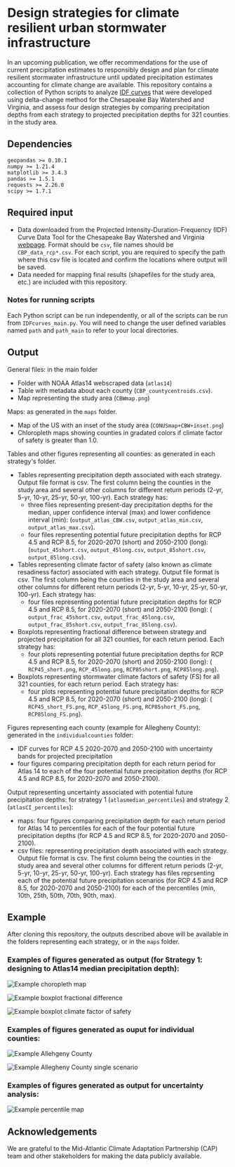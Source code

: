 # Design strategies for climate resilient urban stormwater infrastructure
In an upcoming publication, we offer recommendations for the use of current precipitation estimates to responsibly design and plan for climate resilient stormwater infrastructure until updated precipitation estimates accounting for climate change are available.
This repository contains a collection of Python scripts to analyze [IDF curves](https://en.wikipedia.org/wiki/Intensity-duration-frequency_curve) that were developed using delta-change method for the Chesapeake Bay Watershed and Virginia, and assess four design strategies by comparing precipitation depths from each strategy to projected precipitation depths for 321 counties in the study area.


## Dependencies
```
geopandas >= 0.10.1
numpy >= 1.21.4
matplotlib >= 3.4.3
pandas >= 1.5.1
requests >= 2.26.0
scipy >= 1.7.1

```


## Required input

- Data downloaded from the Projected Intensity-Duration-Frequency (IDF) Curve Data Tool for the Chesapeake Bay Watershed and Virginia [webpage](https://midatlantic-idf.rcc-acis.org/). Format should be `csv`, file names should be `CBP_data_rcp*.csv`. For each script, you are required to specify the path where this csv file is located and confirm the locations where output will be saved.
- Data needed for mapping final results (shapefiles for the study area, etc.) are included with this repository.

### Notes for running scripts
Each Python script can be run independently, or all of the scripts can be run from `IDFcurves_main.py`.
You will need to change the user defined variables named `path` and `path_main` to refer to your local directories.

## Output
General files: in the main folder
- Folder with NOAA Atlas14 webscraped data (`atlas14`)
- Table with metadata about each county (`CBP_countycentroids.csv`).
- Map representing the study area (`CBWmap.png`)

Maps: as generated in the `maps` folder.
- Map of the US with an inset of the study area (`CONUSmap+CBW+inset.png`)
- Chloropleth maps showing counties in gradated colors if climate factor of safety is greater than 1.0.

Tables and other figures representing all counties: as generated in each strategy's folder.
- Tables representing precipitation depth associated with each strategy. Output file format is csv. The first column being the counties in the study area and several other columns for different return periods (2-yr, 5-yr, 10-yr, 25-yr, 50-yr, 100-yr). Each strategy has:
	- three files representing present-day precipitation depths for the median, upper confidence interval (max) and lower confidence interval (min): (`output_atlas_CBW.csv`, `output_atlas_min.csv`, `output_atlas_max.csv`).
	- four files representing potential future precipitation depths for RCP 4.5 and RCP 8.5, for 2020-2070 (short) and 2050-2100 (long): (`output_45short.csv`, `output_45long.csv`, `output_85short.csv`, `output_85long.csv`).
- Tables representing climate factor of safety (also known as climate resadiness factor) associated with each strategy. Output file format is csv. The first column being the counties in the study area and several other columns for different return periods (2-yr, 5-yr, 10-yr, 25-yr, 50-yr, 100-yr). Each strategy has:
	- four files representing potential future precipitation depths for RCP 4.5 and RCP 8.5, for 2020-2070 (short) and 2050-2100 (long): ( `output_frac_45short.csv`, `output_frac_45long.csv`, `output_frac_85short.csv`, `output_frac_85long.csv`).
- Boxplots representing fractional difference between strategy and projected precipitation  for all 321 counties, for each return period. Each strategy has:
	- four plots representing potential future precipitation depths for RCP 4.5 and RCP 8.5, for 2020-2070 (short) and 2050-2100 (long): ( `RCP45_short.png`, `RCP_45long.png`, `RCP85short.png`, `RCP85long.png`).
- Boxplots representing stormwater climate factors of safety (FS) for all 321 counties, for each return period. Each strategy has:
	- four plots representing potential future precipitation depths for RCP 4.5 and RCP 8.5, for 2020-2070 (short) and 2050-2100 (long): ( `RCP45_short_FS.png`, `RCP_45long_FS.png`, `RCP85short_FS.png`, `RCP85long_FS.png`).

Figures representing each county (example for Allegheny County): generated in the `individualcounties` folder:
- IDF curves for RCP 4.5 2020-2070 and 2050-2100 with uncertainty bands for projected precipitation
- four figures comparing precipitation depth for each return period for Atlas 14 to each of the four potential future precipitation depths (for RCP 4.5 and RCP 8.5, for 2020-2070 and 2050-2100).

Output representing uncertainty associated with potential future precipitation depths: for strategy 1 (`atlasmedian_percentiles`) and strategy 2 (`atlasCI_percentiles`):
- maps: four figures comparing precipitation depth for each return period for Atlas 14 to percentiles for each of the four potential future precipitation depths (for RCP 4.5 and RCP 8.5, for 2020-2070 and 2050-2100).
- csv files: representing precipitation depth associated with each strategy. Output file format is csv. The first column being the counties in the study area and several other columns for different return periods (2-yr, 5-yr, 10-yr, 25-yr, 50-yr, 100-yr). Each strategy has files reprsenting each of the potential future precipitation scenarios (for RCP 4.5 and RCP 8.5, for 2020-2070 and 2050-2100) for each of the percentiles (min, 10th, 25th, 50th, 70th, 90th, max).

## Example

After cloning this repository, the outputs described above will be available in the folders representing each strategy, or in the `maps` folder.

### Examples of figures generated as output (for Strategy 1: designing to Atlas14 median precipitation depth):

![Example choropleth map](maps/25yr_fractionmap+diff_RCP45.png)

![Example boxplot fractional difference](atlasmedian/RCP45_long.png)

![Example boxplot climate factor of safety](atlasmedian/RCP45_long_FS.png)

### Examples of figures generated as ouput for individual counties:

![Example Allehgeny County](individualcounties/Allegheny_PARCP45.png)

![Example Allegheny County single scenario](individualcounties/plotsforeachscenario/Allegheny_PA_rcp45_2050-2100.png)

### Examples of figures generated as output for uncertainty analysis:

![Example percentile map](atlasmedian_percentiles/percentilemap_RCP45_2020-2070.png)

## Acknowledgements

We are grateful to the Mid-Atlantic Climate Adaptation Partnership (CAP) team and other stakeholders for making the data publicly available.
